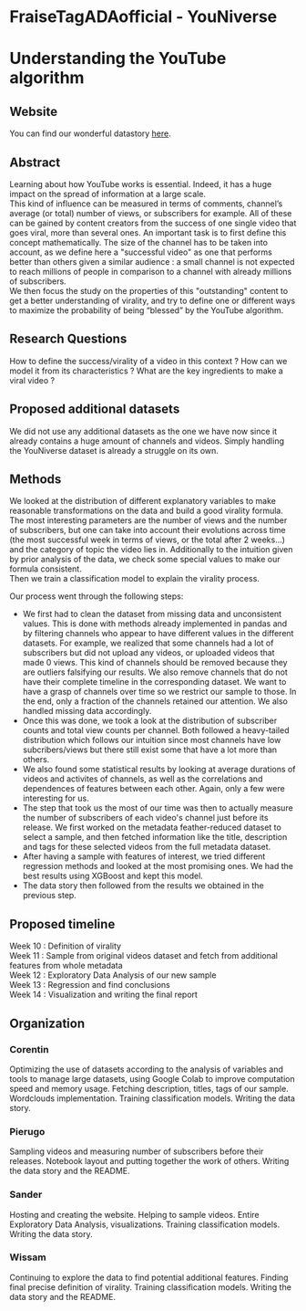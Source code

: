 # FraiseTagADAofficial - YouNiverse
# Understanding the YouTube algorithm

## Website
You can find our wonderful datastory [here](https://sandermiesen.github.io/FraiseTagADA_site/).

## Abstract
Learning about how YouTube works is essential. Indeed, it has a huge impact on the spread of information at a large scale.  
This kind of influence can be measured in terms of comments, channel’s average (or total) number of views, or subscribers for example. All of these can be gained by content creators from the success of one single video that goes viral, more than several ones. An important task is to first define this concept mathematically. The size of the channel has to be taken into account, as we define here a "successful video" as one that performs better than others given a similar audience : a small channel is not expected to reach millions of people in comparison to a channel with already millions of subscribers.  
We then focus the study on the properties of this "outstanding" content to get a better understanding of virality, and try to define one or different ways to maximize the probability of being “blessed” by the YouTube algorithm.

## Research Questions
How to define the success/virality of a video in this context ?
How can we model it from its characteristics ?
What are the key ingredients to make a viral video ?

## Proposed additional datasets
We did not use any additional datasets as the one we have now since it already contains a huge amount of channels and videos. Simply handling the YouNiverse dataset is already a struggle on its own.

## Methods
We looked at the distribution of different explanatory variables to make reasonable transformations on the data and build a good virality formula. The most interesting parameters are the number of views and the number of subscribers, but one can take into account their evolutions across time (the most successful week in terms of views, or the total after 2 weeks…) and the category of topic the video lies in. Additionally to the intuition given by prior analysis of the data, we check some special values to make our formula consistent.  
Then we train a classification model to explain the virality process.

Our process went through the following steps:  
- We first had to clean the dataset from missing data and unconsistent values. This is done with methods already implemented in pandas and by filtering channels who appear to have different values in the different datasets. For example, we realized that some channels had a lot of subscribers but did not upload any videos, or uploaded videos that made 0 views. This kind of channels should be removed because they are outliers falsifying our results. We also remove channels that do not have their complete timeline in the corresponding dataset. We want to have a grasp of channels over time so we restrict our sample to those. In the end, only a fraction of the channels retained our attention. We also handled missing data accordingly.
- Once this was done, we took a look at the distribution of subscriber counts and total view counts per channel. Both followed a heavy-tailed distribution which follows our intuition since most channels have low subcribers/views but there still exist some that have a lot more than others.
- We also found some statistical results by looking at average durations of videos and activites of channels, as well as the correlations and dependences of features between each other. Again, only a few were interesting for us.
- The step that took us the most of our time was then to actually measure the number of subscribers of each video's channel just before its release. We first worked on the metadata feather-reduced dataset to select a sample, and then fetched information like the title, description and tags for these selected videos from the full metadata dataset.
- After having a sample with features of interest, we tried different regression methods and looked at the most promising ones. We had the best results using XGBoost and kept this model.
- The data story then followed from the results we obtained in the previous step.

## Proposed timeline

Week 10 : Definition of virality  
Week 11 : Sample from original videos dataset and fetch from additional features from whole metadata  
Week 12 : Exploratory Data Analysis of our new sample  
Week 13 : Regression and find conclusions  
Week 14 : Visualization and writing the final report  

## Organization
### Corentin 
Optimizing the use of datasets according to the analysis of variables and tools to manage large datasets, using Google Colab to improve computation speed and memory usage. Fetching description, titles, tags of our sample. Wordclouds implementation. Training classification models. Writing the data story.
### Pierugo 
Sampling videos and measuring number of subscribers before their releases. Notebook layout and putting together the work of others.
Writing the data story and the README.
### Sander
Hosting and creating the website. Helping to sample videos. Entire Exploratory Data Analysis, visualizations. Training classification models. Writing the data story.
### Wissam
Continuing to explore the data to find potential additional features. Finding final precise definition of virality. Training classification models. Writing the data story and the README.
